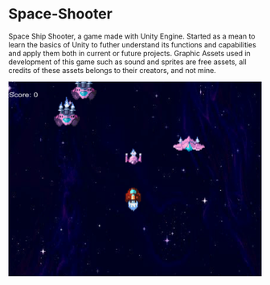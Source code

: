 # Space-Shooter

Space Ship Shooter, a game made with Unity Engine. Started as a mean to learn the basics of Unity to futher understand its functions and capabilities and apply them both in current or future projects. Graphic Assets used in development of this game such as sound and sprites are free assets, all credits of these assets belongs to their creators, and not mine.

![Space Ship Shooter](Capture.PNG)

